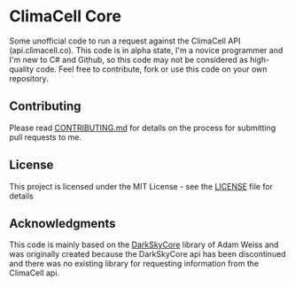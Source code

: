 # ClimaCell Core

Some unofficial code to run a request against the ClimaCell API (api.climacell.co). This code is in alpha state, I'm a novice programmer and I'm new to C# and Github, so this code may not be considered as high-quality code. Feel free to contribute, fork or use this code on your own repository.

## Contributing

Please read [CONTRIBUTING.md](CONTRIBUTING.md) for details on the process for submitting pull requests to me.

## License

This project is licensed under the MIT License - see the [LICENSE](LICENSE) file for details

## Acknowledgments

This code is mainly based on the [DarkSkyCore](https://github.com/amweiss/dark-sky-core/) library of Adam Weiss and was originally created because the DarkSkyCore api has been discontinued and there was no existing library for requesting information from the ClimaCell api.

